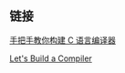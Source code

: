 ## 链接

[手把手教你构建 C 语言编译器](https://lotabout.me/2015/write-a-C-interpreter-0/)

[Let's Build a Compiler](https://compilers.iecc.com/crenshaw/)